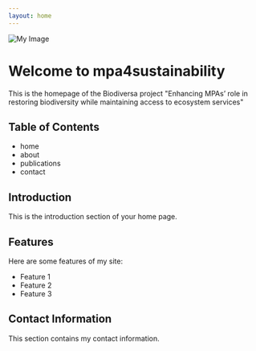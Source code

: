 ```yaml
---
layout: home
---
```

<div class="image-container">
    <img src="{{ '/assets/logo2.png' | relative_url }}" alt="My Image" class="top-right-image">
</div>

# Welcome to mpa4sustainability

This is the homepage of the Biodiversa project "Enhancing MPAs’ role in restoring biodiversity while maintaining access to ecosystem services"

## Table of Contents
- home
- about
- publications
- contact

## Introduction

This is the introduction section of your home page.

## Features
Here are some features of my site:
- Feature 1
- Feature 2
- Feature 3

## Contact Information
This section contains my contact information.
